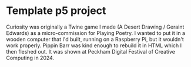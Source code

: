 # Template p5 project

Curiosity was originally a Twine game I made (A Desert Drawing / Geraint Edwards) as a micro-commission for Playing Poetry.
I wanted to put it in a wooden computer that I'd built, running on a Raspberry Pi, but it wouldn't work properly.
Pippin Barr was kind enough to rebuild it in HTML which I then fleshed out. 
It was shown at Peckham Digital Festival of Creative Computing in 2024.  
